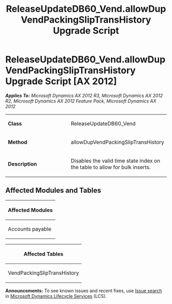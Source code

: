 ﻿---
title: ReleaseUpdateDB60_Vend.allowDupVendPackingSlipTransHistory Upgrade Script
TOCTitle: ReleaseUpdateDB60_Vend.allowDupVendPackingSlipTransHistory Upgrade Script
ms:assetid: e085ff36-11fe-94ff-2276-e8caf5c3543a
ms:mtpsurl: https://msdn.microsoft.com/en-us/library/JJ737293(v=AX.60)
ms:contentKeyID: 49711735
ms.date: 05/18/2015
mtps_version: v=AX.60
---

# ReleaseUpdateDB60\_Vend.allowDupVendPackingSlipTransHistory Upgrade Script [AX 2012]


_**Applies To:** Microsoft Dynamics AX 2012 R3, Microsoft Dynamics AX 2012 R2, Microsoft Dynamics AX 2012 Feature Pack, Microsoft Dynamics AX 2012_

<table>
<colgroup>
<col style="width: 50%" />
<col style="width: 50%" />
</colgroup>
<tbody>
<tr class="odd">
<td><p><strong>Class</strong></p></td>
<td><p>ReleaseUpdateDB60_Vend</p></td>
</tr>
<tr class="even">
<td><p><strong>Method</strong></p></td>
<td><p>allowDupVendPackingSlipTransHistory</p></td>
</tr>
<tr class="odd">
<td><p><strong>Description</strong></p></td>
<td><p>Disables the valid time state index on the table to allow for bulk inserts.</p></td>
</tr>
</tbody>
</table>


## Affected Modules and Tables

<table>
<colgroup>
<col style="width: 100%" />
</colgroup>
<thead>
<tr class="header">
<th><p>Affected Modules</p></th>
</tr>
</thead>
<tbody>
<tr class="odd">
<td><p>Accounts payable</p></td>
</tr>
</tbody>
</table>


<table>
<colgroup>
<col style="width: 100%" />
</colgroup>
<thead>
<tr class="header">
<th><p>Affected Tables</p></th>
</tr>
</thead>
<tbody>
<tr class="odd">
<td><p>VendPackingSlipTransHistory</p></td>
</tr>
</tbody>
</table>

  
**Announcements:** To see known issues and recent fixes, use [Issue search](http://go.microsoft.com/fwlink/?linkid=389258) in [Microsoft Dynamics Lifecycle Services](http://go.microsoft.com/fwlink/?linkid=306505) (LCS).

